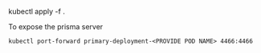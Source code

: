 kubectl apply -f .

To expose the prisma server 

    kubectl port-forward primary-deployment-<PROVIDE POD NAME> 4466:4466
